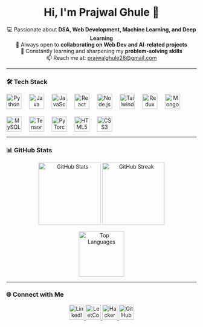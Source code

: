 <h1 align="center">Hi, I'm Prajwal Ghule 👋</h1>

<p align="center">
  💻 Passionate about <b>DSA, Web Development, Machine Learning, and Deep Learning</b><br>
  🚀 Always open to <b>collaborating on Web Dev and AI-related projects</b><br>
  🎯 Constantly learning and sharpening my <b>problem-solving skills</b><br>
  📫 Reach me at: <a href="mailto:prajwalghule28@gmail.com">prajwalghule28@gmail.com</a>
</p>

---

### 🛠️ Tech Stack

<p align="center" style="display:flex; flex-wrap:wrap; gap:20px;">
  <img src="https://cdn.jsdelivr.net/gh/devicons/devicon/icons/python/python-original.svg" alt="Python" width="40" />
  <img src="https://cdn.jsdelivr.net/gh/devicons/devicon/icons/java/java-original.svg" alt="Java" width="40" />
  <img src="https://cdn.jsdelivr.net/gh/devicons/devicon/icons/javascript/javascript-original.svg" alt="JavaScript" width="40" />
  <img src="https://cdn.jsdelivr.net/gh/devicons/devicon/icons/react/react-original.svg" alt="React" width="40" />
  <img src="https://cdn.jsdelivr.net/gh/devicons/devicon/icons/nodejs/nodejs-original.svg" alt="Node.js" width="40" />
  <img src="https://upload.wikimedia.org/wikipedia/commons/d/d5/Tailwind_CSS_Logo.svg" alt="TailwindCSS" width="40" />
  <img src="https://raw.githubusercontent.com/reduxjs/redux/master/logo/logo.png" alt="Redux Toolkit" width="40" />
  <img src="https://cdn.jsdelivr.net/gh/devicons/devicon/icons/mongodb/mongodb-original.svg" alt="MongoDB" width="40" />
  <img src="https://cdn.jsdelivr.net/gh/devicons/devicon/icons/mysql/mysql-original.svg" alt="MySQL" width="40" />
  <img src="https://cdn.jsdelivr.net/gh/devicons/devicon/icons/tensorflow/tensorflow-original.svg" alt="TensorFlow" width="40" />
  <img src="https://cdn.jsdelivr.net/gh/devicons/devicon/icons/pytorch/pytorch-original.svg" alt="PyTorch" width="40" />
  <img src="https://cdn.jsdelivr.net/gh/devicons/devicon/icons/html5/html5-original.svg" alt="HTML5" width="40" />
  <img src="https://cdn.jsdelivr.net/gh/devicons/devicon/icons/css3/css3-original.svg" alt="CSS3" width="40" />
</p>

---

### 📊 GitHub Stats

<p align="center">
  <img src="https://github-readme-stats.vercel.app/api?username=pr122004&show_icons=true&theme=tokyonight&hide_border=false" height="165" alt="GitHub Stats" />
  <img src="https://github-readme-streak-stats.herokuapp.com?user=pr122004&theme=tokyonight&hide_border=false" height="165" alt="GitHub Streak" />
</p>
<p align="center">
  <img src="https://github-readme-stats.vercel.app/api/top-langs/?username=pr122004&layout=compact&theme=tokyonight&hide_border=false" height="120" alt="Top Languages" />
</p>


---

### 🌐 Connect with Me

<p align="center">
  <a href="https://www.linkedin.com/in/prajwal-ghule-38684025a" target="_blank">
    <img src="https://skillicons.dev/icons?i=linkedin" alt="LinkedIn" width="40"/>
  </a>
  <a href="https://leetcode.com/pr122004" target="_blank">
    <img src="https://skillicons.dev/icons?i=leetcode" alt="LeetCode" width="40"/>
  </a>
  <a href="https://www.hackerrank.com/profile/prajwalghule28" target="_blank">
    <img src="https://skillicons.dev/icons?i=hackerrank" alt="HackerRank" width="40"/>
  </a>
  <a href="https://github.com/pr122004" target="_blank">
    <img src="https://skillicons.dev/icons?i=github" alt="GitHub" width="40"/>
  </a>
</p>
